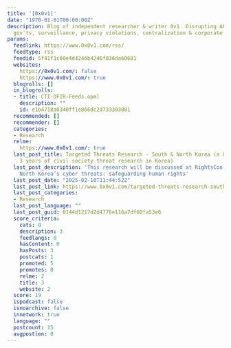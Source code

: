 ```yaml
---
title: '[0x0v1]'
date: "1970-01-01T00:00:00Z"
description: Blog of independent researcher & writer 0v1. Disrupting APTs, hostile
  gov'ts, surveillance, privacy violations, centralization & corporate injustice.
params:
  feedlink: https://www.0x0v1.com/rss/
  feedtype: rss
  feedid: 5f41f1c60e4d4246b4246f036da60681
  websites:
    https://0x0v1.com/: false
    https://www.0x0v1.com/: true
  blogrolls: []
  in_blogrolls:
  - title: CTI-DFIR-Feeds.opml
    description: ""
    id: e1b4718a0340ff1e866dc2d733303081
  recommended: []
  recommender: []
  categories:
  - Research
  relme:
    https://www.0x0v1.com/: true
  last_post_title: Targeted Threats Research - South & North Korea (a breakdown of
    3 years of civil society threat research in Korea)
  last_post_description: 'This research will be discussed at RightsCon 2025: Unveiling
    North Korea’s cyber threats: safeguarding human rights'
  last_post_date: "2025-02-10T11:44:52Z"
  last_post_link: https://www.0x0v1.com/targeted-threats-research-south-north-korea/
  last_post_categories:
  - Research
  last_post_language: ""
  last_post_guid: 0144d1217d2d4776e116a7df60fa53e6
  score_criteria:
    cats: 0
    description: 3
    feedlangs: 0
    hasContent: 0
    hasPosts: 3
    postcats: 1
    promoted: 5
    promotes: 0
    relme: 2
    title: 3
    website: 2
  score: 19
  ispodcast: false
  isnoarchive: false
  innetwork: true
  language: ""
  postcount: 15
  avgpostlen: 0
---
```

